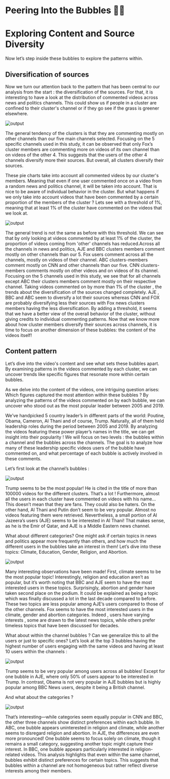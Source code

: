 #  Peering Into the Bubbles 🫧👀

# Exploring Content and Source Diversity






Now let’s step inside these bubbles to explore the patterns within. 






## Diversification of sources 

Now we turn our attention back to the pattern that has been central to our analysis from the start : the diversification of the sources.
For that, it is interesting to have a look at the distribution of commented videos across news and politics channels. This could show us if people in a cluster are confined to their cluster's channel or if they go see if the grass is greener elsewhere.


![output](/assets/img/piechart0.png)

The general tendency of the clusters is that they are commenting mostly on other channels than our five main channels selected. Focusing on the 5 specific channels used in this study, it can be observed that only Fox’s cluster members are commenting more on videos of its own channel than on videos of the other 4. This suggests that the users of the other 4 channels diversify more their sources. But overall, all clusters diversify their sources.

These pie charts take into account all commented videos by our cluster's members. Meaning that even if one user commented once on a video from a random news and politics channel, it will be taken into account. That is nice to be aware of individual behavior in the cluster. But what happens if we only take into account videos that have been commented by a certain proportion of the members of the cluster ? Lets see with a threshold of 1%, meaning that at least 1% of the cluster have commented on the videos that we look at.


![output](/assets/img/piechart1.png)

The general trend is not the same as before with this threshold. We can see that by only looking at videos commented by at least 1% of the cluster, the proportion of videos coming from 'other' channels has reduced.Across all the channels in news and politics, AJE and BBC clusters members comment mostly on other channels than our 5. Fox users comment across all the channels, mostly on videos of their channel. ABC clusters-members comment mostly on CNN and other channels than our five. CNN clusters-members comments mostly on other videos and on videos of its channel.  
Focusing on the 5 channels used in this study, we see that for all channels except ABC their clusters members comment mostly on their respective channel. 
Taking videos commented on by more than 1% of the cluster , the trends about the diversification of the sources changed completely. AJE , BBC and ABC seem to diversify a lot their sources whereas CNN and FOX are probably diversifying less their sources with Fox news clusters members having the less diversification. 
By adding a threshold, it seems that we have a better view of the overall behavior of the cluster, without giving credits to individual commenting patterns.
Now that we know more about how cluster members diversify their sources across channels, it is time to focus on another dimension of these bubbles: the content of the videos  itself! 

## Content pattern

Let’s  dive into the video's content and see what sets these bubbles apart. By examining patterns in the videos commented by each cluster, we can uncover trends like specific figures that resonate more within certain bubbles. 

As we delve into the content of the videos, one intriguing question arises: Which figures captured the most attention within these bubbles ? By analyzing the patterns of the videos commented on by each bubble, we can uncover who stood out as the most popular leader between 2005 and 2019.

We’ve handpicked 5 country leader’s in different parts of the world: Poutine, Obama, Cameron, Al Thani and of course, Trump.  Naturally, all of them held leadership roles during the period between 2005 and 2019. By analyzing the videos featuring these power player’s names in the title, we can get insight into their popularity ! 
We will focus on two levels : the bubbles within a channel and the bubbles across the channels. The goal is to analyze how many of these leadership specific videos users of the bubble have commented on, and what percentage of each bubble is actively involved in these comments.


Let’s first look at the channel’s bubbles : 

![output](/assets/img/Politics_channels.png)


Trump seems to be the most popular! He is cited in the title of more than 100000 videos for the different clusters. That’s a lot ! Furthermore, almost all the users in each cluster have commented on videos with his name… This doesn’t mean that they are fans. They could also be haters. 
On the other hand, Al Thani and Putin don’t seem to be very popular. Almost no videos featuring them were retrieved. Nevertheless, a small portion of Al Jazeera’s users (AJE) seems to be interested in Al Thani! That makes sense, as he is the Emir of Qatar, and AJE is a Middle Eastern news channel.


What about different categories? One might ask if certain topics in news and politics appear more frequently than others, and how much the different users in the bubbles take an interest in them!
Let’s dive into these topics: Climate, Education, Gender, Religion, and Abortion.


![output](/assets/img/Categories_channels.png)

Many interesting observations have been made! First, climate seems to be the most popular topic! Interestingly, religion and education aren’t as popular, but it’s worth noting that BBC and AJE seem to have the most interested users in these topics. Surprisingly, abortion and gender have taken second place on the podium. It could be explained as being a topic which was finally discussed a lot in the last decade compared to before. These two topics are less popular among AJE’s users compared to those of the other channels.
Fox seems to have the most interested users in the climate, gender and abortion categories.
Indeed , users have varying interests , some are drawn to the latest news topics, while others prefer timeless topics that have been discussed for decades. 

What about within the channel bubbles ? Can we generalize this to all the users or just to specific ones?
Let’s look at the top 3 bubbles having the highest number of users engaging with the same videos and having at least 10 users within the channels : 

![output](/assets/img/politic_little_bulle.png)

Trump seems to be very popular among users across all bubbles! Except for one bubble in AJE, where only 50% of users appear to be interested in Trump. In contrast, Obama is not very popular in AJE bubbles but is highly popular among BBC News users, despite it being a British channel. 

And what about the categories ? 


![output](/assets/img/category_little_bulle.png)

That’s interesting—while categories seem equally popular in CNN and BBC, the other three channels show distinct preferences within each bubble. In ABC, one bubble appears uninterested in religion and climate, while another seems to disregard religion and abortion. In AJE, the differences are even more pronounced! One bubble seems to focus solely on climate, though it remains a small category, suggesting another topic might capture their interest. In BBC, one bubble appears particularly interested in religion-related videos.
This analysis highlights that even within the same channel, bubbles exhibit distinct preferences for certain topics. This suggests that bubbles within a channel are not homogeneous but rather reflect diverse interests among their members.

